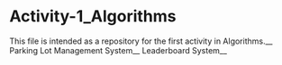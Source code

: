 # Activity-1_Algorithms
This file is intended as a repository for the first activity in Algorithms.__
Parking Lot Management System__
Leaderboard System__
